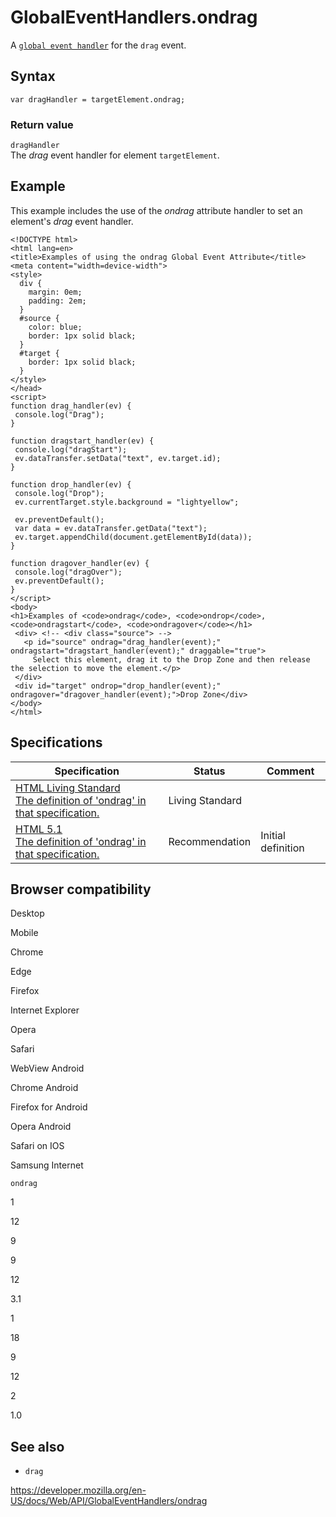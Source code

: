 GlobalEventHandlers.ondrag
==========================

A [`global event handler`](../globaleventhandlers) for the `drag` event.

Syntax
------

    var dragHandler = targetElement.ondrag;

### Return value

`dragHandler`  
The *drag* event handler for element `targetElement`.

Example
-------

This example includes the use of the *ondrag* attribute handler to set an element's *drag* event handler.

    <!DOCTYPE html>
    <html lang=en>
    <title>Examples of using the ondrag Global Event Attribute</title>
    <meta content="width=device-width">
    <style>
      div {
        margin: 0em;
        padding: 2em;
      }
      #source {
        color: blue;
        border: 1px solid black;
      }
      #target {
        border: 1px solid black;
      }
    </style>
    </head>
    <script>
    function drag_handler(ev) {
     console.log("Drag");
    }

    function dragstart_handler(ev) {
     console.log("dragStart");
     ev.dataTransfer.setData("text", ev.target.id);
    }

    function drop_handler(ev) {
     console.log("Drop");
     ev.currentTarget.style.background = "lightyellow";

     ev.preventDefault();
     var data = ev.dataTransfer.getData("text");
     ev.target.appendChild(document.getElementById(data));
    }

    function dragover_handler(ev) {
     console.log("dragOver");
     ev.preventDefault();
    }
    </script>
    <body>
    <h1>Examples of <code>ondrag</code>, <code>ondrop</code>, <code>ondragstart</code>, <code>ondragover</code></h1>
     <div> <!-- <div class="source"> -->
       <p id="source" ondrag="drag_handler(event);" ondragstart="dragstart_handler(event);" draggable="true">
         Select this element, drag it to the Drop Zone and then release the selection to move the element.</p>
     </div>
     <div id="target" ondrop="drop_handler(event);" ondragover="dragover_handler(event);">Drop Zone</div>
    </body>
    </html>

Specifications
--------------

<table><thead><tr class="header"><th>Specification</th><th>Status</th><th>Comment</th></tr></thead><tbody><tr class="odd"><td><a href="https://html.spec.whatwg.org/multipage/indices.html#ix-handler-ondrag">HTML Living Standard<br />
<span class="small">The definition of 'ondrag' in that specification.</span></a></td><td><span class="spec-living">Living Standard</span></td><td></td></tr><tr class="even"><td><a href="https://www.w3.org/TR/html51/index.html#ix-handler-ondrag">HTML 5.1<br />
<span class="small">The definition of 'ondrag' in that specification.</span></a></td><td><span class="spec-rec">Recommendation</span></td><td>Initial definition</td></tr></tbody></table>

Browser compatibility
---------------------

Desktop

Mobile

Chrome

Edge

Firefox

Internet Explorer

Opera

Safari

WebView Android

Chrome Android

Firefox for Android

Opera Android

Safari on IOS

Samsung Internet

`ondrag`

1

12

9

9

12

3.1

1

18

9

12

2

1.0

See also
--------

-   `drag`

<a href="https://developer.mozilla.org/en-US/docs/Web/API/GlobalEventHandlers/ondrag" class="_attribution-link">https://developer.mozilla.org/en-US/docs/Web/API/GlobalEventHandlers/ondrag</a>
